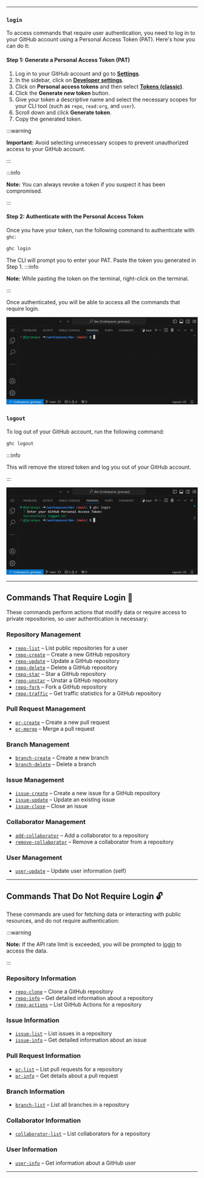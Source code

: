 
---

###  **`login`** 

To access commands that require user authentication, you need to log in to your GitHub account using a Personal Access Token (PAT). Here's how you can do it:

#### Step 1: Generate a Personal Access Token (PAT)

1. Log in to your GitHub account and go to [**Settings**](https://github.com/settings/).
2. In the sidebar, click on [**Developer settings**](https://github.com/settings/apps).
3. Click on **Personal access tokens** and then select [**Tokens (classic)**](https://github.com/settings/tokens).
4. Click the **Generate new token** button.
5. Give your token a descriptive name and select the necessary scopes for your CLI tool (such as `repo`, `read:org`, and `user`).
6. Scroll down and click **Generate token**.
7. Copy the generated token.

:::warning

**Important:** Avoid selecting unnecessary scopes to prevent unauthorized access to your GitHub account.

:::

:::info

**Note:** You can always revoke a token if you suspect it has been compromised.

:::

#### Step 2: Authenticate with the Personal Access Token

Once you have your token, run the following command to authenticate with `ghc`:


```bash
ghc login
```

The CLI will prompt you to enter your PAT. Paste the token you generated in Step 1.
:::info

**Note:** While pasting the token on the terminal, right-click on the terminal.

:::

Once authenticated, you will be able to access all the commands that require login.

 ![ghc login](/gifs/login.gif)


###  **`logout`** 

To log out of your GitHub account, run the following command:

```bash
ghc logout
```

:::info

This will remove the stored token and log you out of your GitHub account.

:::

 ![ghc logout](/gifs/logout.gif)

--- 

## Commands That **Require Login** 🔐

These commands perform actions that modify data or require access to private repositories, so user authentication is necessary:

### Repository Management

- [`repo-list`](/cli-gh/docs/commands/Repository/#repo-list) – List public repositories for a user
- [`repo-create`](/cli-gh/docs/commands/Repository/#repo-create) – Create a new GitHub repository
- [`repo-update`](/cli-gh/docs/commands/Repository/#repo-update) – Update a GitHub repository
- [`repo-delete`](/cli-gh/docs/commands/Repository/#repo-delete) – Delete a GitHub repository
- [`repo-star`](/cli-gh/docs/commands/Repository/#repo-star) – Star a GitHub repository
- [`repo-unstar`](/cli-gh/docs/commands/Repository/#repo-unstar) – Unstar a GitHub repository
- [`repo-fork`](/cli-gh/docs/commands/Repository/#repo-fork) – Fork a GitHub repository
- [`repo-traffic`](/cli-gh/docs/commands/Repository/#repo-traffic) – Get traffic statistics for a GitHub repository

### Pull Request Management

- [`pr-create`](/cli-gh/docs/commands/PullRequest/#pr-create) – Create a new pull request
- [`pr-merge`](/cli-gh/docs/commands/PullRequest/#pr-merge) – Merge a pull request

### Branch Management

- [`branch-create`](/cli-gh/docs/commands/Branch/#branch-create) – Create a new branch
- [`branch-delete`](/cli-gh/docs/commands/Branch/#branch-delete) – Delete a branch

### Issue Management

- [`issue-create`](/cli-gh/docs/commands/Issue/#issue-create) – Create a new issue for a GitHub repository
- [`issue-update`](/cli-gh/docs/commands/Issue/#issue-update) – Update an existing issue
- [`issue-close`](/cli-gh/docs/commands/Issue/#issue-close) – Close an issue

### Collaborator Management

- [`add-collaborator`](/cli-gh/docs/commands/Collaborator/#collaborator-add) – Add a collaborator to a repository
- [`remove-collaborator`](/cli-gh/docs/commands/Collaborator/#collaborator-remove) – Remove a collaborator from a repository

### User Management

- [`user-update`](/cli-gh/docs/commands/User/#user-update) – Update user information (self)

-------------------------

## Commands That **Do Not Require Login** 🔓

These commands are used for fetching data or interacting with public resources, and do not require authentication:

:::warning

**Note:** If the API rate limit is exceeded, you will be prompted to [login](/cli-gh/docs/commands/Authentication/#login) to access the data.

:::

### Repository Information

- [`repo-clone`](/cli-gh/docs/commands/Repository/#repo-clone) – Clone a GitHub repository
- [`repo-info`](/cli-gh/docs/commands/Repository/#repo-info) – Get detailed information about a repository
- [`repo-actions`](/cli-gh/docs/commands/Repository/#repo-actions) – List GitHub Actions for a repository

### Issue Information

- [`issue-list`](/cli-gh/docs/commands/Issue/#issue-list) – List issues in a repository
- [`issue-info`](/cli-gh/docs/commands/Issue/#issue-info) – Get detailed information about an issue

### Pull Request Information

- [`pr-list`](/cli-gh/docs/commands/PullRequest/#pr-list) – List pull requests for a repository
- [`pr-info`](/cli-gh/docs/commands/PullRequest/#pr-info) – Get details about a pull request

### Branch Information

- [`branch-list`](/cli-gh/docs/commands/Branch/#branch-list) – List all branches in a repository

### Collaborator Information

- [`collaborator-list`](/cli-gh/docs/commands/Collaborator/#collaborator-list) – List collaborators for a repository

### User Information

- [`user-info`](/cli-gh/docs/commands/User/#user-info) – Get information about a GitHub user

---
